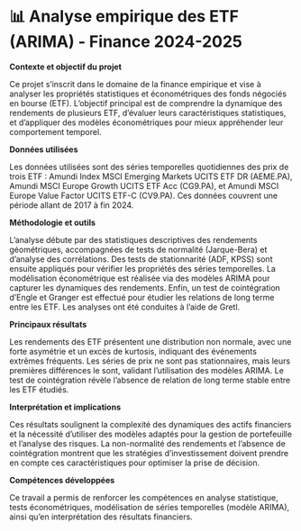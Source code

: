 <!DOCTYPE html>
<html lang="en">
<body>
    <div class="container">
        <h1>📊 Analyse empirique des ETF (ARIMA) - Finance 2024-2025</h1>
<strong>Contexte et objectif du projet</strong>
        
Ce projet s’inscrit dans le domaine de la finance empirique et vise à analyser les propriétés statistiques et économétriques des fonds négociés en bourse (ETF). L’objectif principal est de comprendre la dynamique des rendements de plusieurs ETF, d’évaluer leurs caractéristiques statistiques, et d’appliquer des modèles économétriques pour mieux appréhender leur comportement temporel.

<strong>Données utilisées</strong>

Les données utilisées sont des séries temporelles quotidiennes des prix de trois ETF : Amundi Index MSCI Emerging Markets UCITS ETF DR (AEME.PA), Amundi MSCI Europe Growth UCITS ETF Acc (CG9.PA), et Amundi MSCI Europe Value Factor UCITS ETF-C (CV9.PA). Ces données couvrent une période allant de 2017 à fin 2024.

<strong>Méthodologie et outils</strong>

L’analyse débute par des statistiques descriptives des rendements géométriques, accompagnées de tests de normalité (Jarque-Bera) et d’analyse des corrélations. Des tests de stationnarité (ADF, KPSS) sont ensuite appliqués pour vérifier les propriétés des séries temporelles. La modélisation économétrique est réalisée via des modèles ARIMA pour capturer les dynamiques des rendements. Enfin, un test de cointégration d’Engle et Granger est effectué pour étudier les relations de long terme entre les ETF. Les analyses ont été conduites à l’aide de Gretl.

<strong>Principaux résultats</strong>

Les rendements des ETF présentent une distribution non normale, avec une forte asymétrie et un excès de kurtosis, indiquant des événements extrêmes fréquents. Les séries de prix ne sont pas stationnaires, mais leurs premières différences le sont, validant l’utilisation des modèles ARIMA. Le test de cointégration révèle l’absence de relation de long terme stable entre les ETF étudiés.

<strong>Interprétation et implications</strong>

Ces résultats soulignent la complexité des dynamiques des actifs financiers et la nécessité d’utiliser des modèles adaptés pour la gestion de portefeuille et l’analyse des risques. La non-normalité des rendements et l’absence de cointégration montrent que les stratégies d’investissement doivent prendre en compte ces caractéristiques pour optimiser la prise de décision.

<strong>Compétences développées</strong>

Ce travail a permis de renforcer les compétences en analyse statistique, tests économétriques, modélisation de séries temporelles (modèle ARIMA), ainsi qu’en interprétation des résultats financiers.
</body>
</html>
